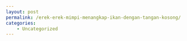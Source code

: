 ```yaml
---
layout: post
permalink: /erek-erek-mimpi-menangkap-ikan-dengan-tangan-kosong/
categories:
    - Uncategorized
---
```


